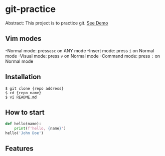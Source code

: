 # git-practice

Abstract: This project is to practice git.
[See Demo](https://www.google.com/)

## Vim modes

-Normal mode: press`esc` on ANY mode
-Insert mode: press `i` on Normal mode
-Visual mode: press `v` on Normal mode
-Command mode: press `:` on Normal mode

## Installation

```shell
$ git clone {repo address}
$ cd {repo name}
$ vi README.md
```

## How to start

```python
def hello(name):
	print(f'hello, {name}')
hello('John Doe')
```

## Features

